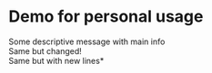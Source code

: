 # Demo for personal usage

Some descriptive message with main info  
Same but changed!  
Same but with new lines*
